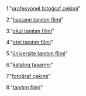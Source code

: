 
1."<a href="https://www.euromedya.com/profesyonel-fotograf-cekimi">profesyonel fotoğraf çekimi</a>"

2."<a href="https://www.euromedya.com/firma-tanitim-filmi">hastane tanıtım filmi</a>"

3."<a href="https://www.euromedya.com/okul-tanitim-filmi-ve-universite-tanitim-videosu-cekimi">okul tanıtım filmi</a>"

4."<a href="https://www.euromedya.com/firma-tanitim-filmi">otel tanıtım filmi</a>"

5."<a href="https://www.euromedya.com/okul-tanitim-filmi-ve-universite-tanitim-videosu-cekimi">üniversite tanıtım filmi</a>"

6."<a href="https://www.euromedya.com/katalog-tasarim">katalog tasarımı</a>"

7."<a href="https://www.euromedya.com/profesyonel-fotograf-cekimi">fotoğraf çekimi</a>"

8."<a href="https://www.euromedya.com/firma-tanitim-filmi">tanıtım filmi</a>"
